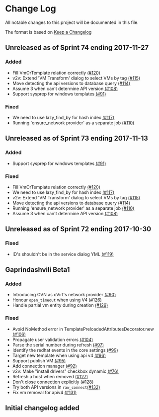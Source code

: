 # Change Log

All notable changes to this project will be documented in this file.

The format is based on [Keep a Changelog](http://keepachangelog.com/en/1.0.0/)


## Unreleased as of Sprint 74 ending 2017-11-27

### Added
- Fill VmOrTemplate relation correctly [(#120)](https://github.com/ManageIQ/manageiq-providers-ovirt/pull/120)
- v2v: Extend 'VM Transform' dialog to select VMs by tag [(#115)](https://github.com/ManageIQ/manageiq-providers-ovirt/pull/115)
- Move detecting the api versions to database query [(#114)](https://github.com/ManageIQ/manageiq-providers-ovirt/pull/114)
- Assume 3 when can't determine API version [(#108)](https://github.com/ManageIQ/manageiq-providers-ovirt/pull/108)
- Support sysprep for windows templates [(#91)](https://github.com/ManageIQ/manageiq-providers-ovirt/pull/91)

### Fixed
- We need to use lazy_find_by for hash index [(#117)](https://github.com/ManageIQ/manageiq-providers-ovirt/pull/117)
- Running 'ensure_network provider' as a separate job [(#110)](https://github.com/ManageIQ/manageiq-providers-ovirt/pull/110)

## Unreleased as of Sprint 73 ending 2017-11-13

### Added
- Support sysprep for windows templates [(#91)](https://github.com/ManageIQ/manageiq-providers-ovirt/pull/91)

### Fixed
- Fill VmOrTemplate relation correctly [(#120)](https://github.com/ManageIQ/manageiq-providers-ovirt/pull/120)
- We need to use lazy_find_by for hash index [(#117)](https://github.com/ManageIQ/manageiq-providers-ovirt/pull/117)
- v2v: Extend 'VM Transform' dialog to select VMs by tag [(#115)](https://github.com/ManageIQ/manageiq-providers-ovirt/pull/115)
- Move detecting the api versions to database query [(#114)](https://github.com/ManageIQ/manageiq-providers-ovirt/pull/114)
- Running 'ensure_network provider' as a separate job [(#110)](https://github.com/ManageIQ/manageiq-providers-ovirt/pull/110)
- Assume 3 when can't determine API version [(#108)](https://github.com/ManageIQ/manageiq-providers-ovirt/pull/108)

## Unreleased as of Sprint 72 ending 2017-10-30

### Fixed
- ID's shouldn't be in the service dialog YML [(#119)](https://github.com/ManageIQ/manageiq-providers-ovirt/pull/119)

## Gaprindashvili Beta1

### Added
- Introducing OVN as oVirt's network provider [(#90)](https://github.com/ManageIQ/manageiq-providers-ovirt/pull/90)
- Honour `open_timeout` when using V4 [(#126)](https://github.com/ManageIQ/manageiq-providers-ovirt/pull/126)
- Handle partial vm entity during creation [(#129)](https://github.com/ManageIQ/manageiq-providers-ovirt/pull/129)

### Fixed
- Avoid NoMethod error in TemplatePreloadedAttributesDecorator.new [(#106)](https://github.com/ManageIQ/manageiq-providers-ovirt/pull/106)
- Propagate user validation errors [(#104)](https://github.com/ManageIQ/manageiq-providers-ovirt/pull/104)
- Parse the serial number during refresh [(#97)](https://github.com/ManageIQ/manageiq-providers-ovirt/pull/97)
- Identify the redhat events in the core settings [(#99)](https://github.com/ManageIQ/manageiq-providers-ovirt/pull/99)
- Target new template when using api v4 [(#96)](https://github.com/ManageIQ/manageiq-providers-ovirt/pull/96)
- Support publish VM [(#95)](https://github.com/ManageIQ/manageiq-providers-ovirt/pull/95)
- Add connection manager [(#92)](https://github.com/ManageIQ/manageiq-providers-ovirt/pull/92)
- v2v: Make "install drivers" checkbox dynamic [(#76)](https://github.com/ManageIQ/manageiq-providers-ovirt/pull/76)
- Refresh a host when removed [(#127)](https://github.com/ManageIQ/manageiq-providers-ovirt/pull/127)
- Don't close connection explicitly [(#128)](https://github.com/ManageIQ/manageiq-providers-ovirt/pull/128)
- Try both API versions in `raw_connect`[(#132)](https://github.com/ManageIQ/manageiq-providers-ovirt/pull/132)
- Fix vm removal for apiv4 [(#131)](https://github.com/ManageIQ/manageiq-providers-ovirt/pull/131)

## Initial changelog added
